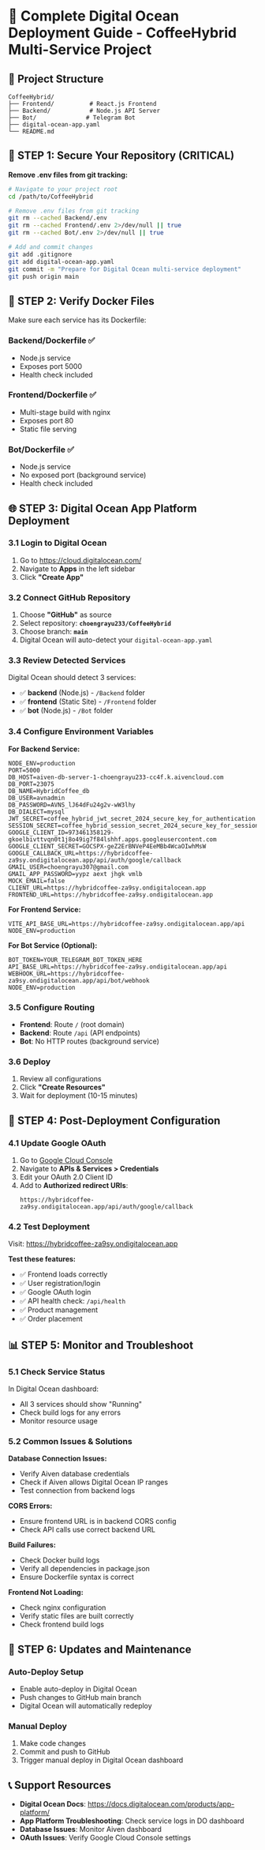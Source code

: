 # 🚀 Complete Digital Ocean Deployment Guide - CoffeeHybrid Multi-Service Project

## 📁 Project Structure
```
CoffeeHybrid/
├── Frontend/          # React.js Frontend
├── Backend/           # Node.js API Server
├── Bot/              # Telegram Bot
├── digital-ocean-app.yaml
└── README.md
```

## 🚨 STEP 1: Secure Your Repository (CRITICAL)

**Remove .env files from git tracking:**
```bash
# Navigate to your project root
cd /path/to/CoffeeHybrid

# Remove .env files from git tracking
git rm --cached Backend/.env
git rm --cached Frontend/.env 2>/dev/null || true
git rm --cached Bot/.env 2>/dev/null || true

# Add and commit changes
git add .gitignore
git add digital-ocean-app.yaml
git commit -m "Prepare for Digital Ocean multi-service deployment"
git push origin main
```

## 🔧 STEP 2: Verify Docker Files

Make sure each service has its Dockerfile:

### Backend/Dockerfile ✅
- Node.js service
- Exposes port 5000
- Health check included

### Frontend/Dockerfile ✅  
- Multi-stage build with nginx
- Exposes port 80
- Static file serving

### Bot/Dockerfile ✅
- Node.js service
- No exposed port (background service)
- Health check included

## 🌐 STEP 3: Digital Ocean App Platform Deployment

### 3.1 Login to Digital Ocean
1. Go to https://cloud.digitalocean.com/
2. Navigate to **Apps** in the left sidebar
3. Click **"Create App"**

### 3.2 Connect GitHub Repository
1. Choose **"GitHub"** as source
2. Select repository: **`choengrayu233/CoffeeHybrid`**
3. Choose branch: **`main`**
4. Digital Ocean will auto-detect your `digital-ocean-app.yaml`

### 3.3 Review Detected Services
Digital Ocean should detect 3 services:
- ✅ **backend** (Node.js) - `/Backend` folder
- ✅ **frontend** (Static Site) - `/Frontend` folder  
- ✅ **bot** (Node.js) - `/Bot` folder

### 3.4 Configure Environment Variables

**For Backend Service:**
```
NODE_ENV=production
PORT=5000
DB_HOST=aiven-db-server-1-choengrayu233-cc4f.k.aivencloud.com
DB_PORT=23075
DB_NAME=HybridCoffee_db
DB_USER=avnadmin
DB_PASSWORD=AVNS_lJ64dFu24g2v-wW3lhy
DB_DIALECT=mysql
JWT_SECRET=coffee_hybrid_jwt_secret_2024_secure_key_for_authentication
SESSION_SECRET=coffee_hybrid_session_secret_2024_secure_key_for_sessions
GOOGLE_CLIENT_ID=973461358129-gkoelbivttvqn0t1j8o49ig7f84lshhf.apps.googleusercontent.com
GOOGLE_CLIENT_SECRET=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
GOOGLE_CALLBACK_URL=https://hybridcoffee-za9sy.ondigitalocean.app/api/auth/google/callback
GMAIL_USER=choengrayu307@gmail.com
GMAIL_APP_PASSWORD=yypz aext jhgk vmlb
MOCK_EMAIL=false
CLIENT_URL=https://hybridcoffee-za9sy.ondigitalocean.app
FRONTEND_URL=https://hybridcoffee-za9sy.ondigitalocean.app
```

**For Frontend Service:**
```
VITE_API_BASE_URL=https://hybridcoffee-za9sy.ondigitalocean.app/api
NODE_ENV=production
```

**For Bot Service (Optional):**
```
BOT_TOKEN=YOUR_TELEGRAM_BOT_TOKEN_HERE
API_BASE_URL=https://hybridcoffee-za9sy.ondigitalocean.app/api
WEBHOOK_URL=https://hybridcoffee-za9sy.ondigitalocean.app/api/bot/webhook
NODE_ENV=production
```

### 3.5 Configure Routing
- **Frontend**: Route `/` (root domain)
- **Backend**: Route `/api` (API endpoints)
- **Bot**: No HTTP routes (background service)

### 3.6 Deploy
1. Review all configurations
2. Click **"Create Resources"**
3. Wait for deployment (10-15 minutes)

## 🔗 STEP 4: Post-Deployment Configuration

### 4.1 Update Google OAuth
1. Go to [Google Cloud Console](https://console.cloud.google.com/)
2. Navigate to **APIs & Services > Credentials**
3. Edit your OAuth 2.0 Client ID
4. Add to **Authorized redirect URIs**:
   ```
   https://hybridcoffee-za9sy.ondigitalocean.app/api/auth/google/callback
   ```

### 4.2 Test Deployment
Visit: https://hybridcoffee-za9sy.ondigitalocean.app

**Test these features:**
- ✅ Frontend loads correctly
- ✅ User registration/login
- ✅ Google OAuth login
- ✅ API health check: `/api/health`
- ✅ Product management
- ✅ Order placement

## 📊 STEP 5: Monitor and Troubleshoot

### 5.1 Check Service Status
In Digital Ocean dashboard:
- All 3 services should show "Running"
- Check build logs for any errors
- Monitor resource usage

### 5.2 Common Issues & Solutions

**Database Connection Issues:**
- Verify Aiven database credentials
- Check if Aiven allows Digital Ocean IP ranges
- Test connection from backend logs

**CORS Errors:**
- Ensure frontend URL is in backend CORS config
- Check API calls use correct backend URL

**Build Failures:**
- Check Docker build logs
- Verify all dependencies in package.json
- Ensure Dockerfile syntax is correct

**Frontend Not Loading:**
- Check nginx configuration
- Verify static files are built correctly
- Check frontend build logs

## 🔄 STEP 6: Updates and Maintenance

### Auto-Deploy Setup
- Enable auto-deploy in Digital Ocean
- Push changes to GitHub main branch
- Digital Ocean will automatically redeploy

### Manual Deploy
1. Make code changes
2. Commit and push to GitHub
3. Trigger manual deploy in Digital Ocean dashboard

## 📞 Support Resources

- **Digital Ocean Docs**: https://docs.digitalocean.com/products/app-platform/
- **App Platform Troubleshooting**: Check service logs in DO dashboard
- **Database Issues**: Monitor Aiven dashboard
- **OAuth Issues**: Verify Google Cloud Console settings
